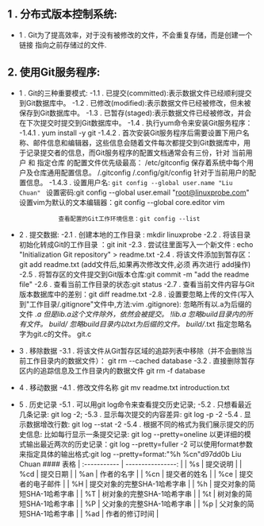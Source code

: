 ## 1 . 分布式版本控制系统:
- 1 . Git为了提高效率，对于没有被修改的文件，不会重复存储，而是创建一个 链接 指向之前存储过的文件.
## 2. 使用Git服务程序:
- 1 . Git的三种重要模式:
    -1.1 . 已提交(committed):表示数据文件已经顺利提交到Git数据库中。
    -1.2 . 已修改(modified):表示数据文件已经被修改，但未被保存到Git数据库中。
    -1.3 . 已暂存(staged):表示数据文件已经被修改，并会在下次提交时提交到Git数据库中。
    -1.4 . 执行yum命令来安装Git服务程序：
        -1.4.1 . yum install -y git
        -1.4.2 . 首次安装Git服务程序后需要设置下用户名称、邮件信息和编辑器，这些信息会随着文件每次都提交到Git数据库中，用于记录提交者的信息，而Git服务程序的配置文档通常会有三份，针对 当前用户 和 指定仓库 的配置文件优先级最高：
                /etc/gitconfig	保存着系统中每个用户及仓库通用配置信息。
                /.gitconfig
                /.config/git/config	针对于当前用户的配置信息。
        -1.4.3 . 设置用户名:
                           ``````
                            git config --global user.name "Liu Chuan" 
                           ``````
                 设置密码:git config --global user.email "root@linuxprobe.com"
                 设置vim为默认的文本编辑器：git config --global core.editor vim

                 查看配置的Git工作环境信息：git config --list

- 2 .  提交数据:
    -2.1 . 创建本地的工作目录 : mkdir linuxprobe
    -2.2 . 将该目录初始化转成Git的工作目录 ：git init
    -2.3 . 尝试往里面写入一个新文件 : echo "Initialization Git repository" > readme.txt
    -2.4 . 将该文件添加到暂存区：git add readme.txt (add文件后,如果再次修改文件,必须 再次进行 add操作)
    -2.5 . 将暂存区的文件提交到Git版本仓库:git commit -m "add the readme file"
    -2.6 . 查看当前工作目录的状态:git status
    -2.7 . 查看当前文件内容与Git版本数据库中的差别：git diff readme.txt
    -2.8 . 设置要忽略上传的文件(写入到"工作目录/.gitignore"文件中,方法:vim .gitignore):
        忽略所有以.a为后缀的文件
            *.a
        但是lib.a这个文件除外，依然会被提交。
            !lib.a
        忽略build目录内的所有文件。
            build/
        忽略build目录内以txt为后缀的文件。
            build/*.txt
        指定忽略名字为git.c的文件。
            git.c
- 3 . 移除数据
    -3.1 . 将该文件从Git暂存区域的追踪列表中移除（并不会删除当前工作目录内的数据文件）：
        git rm --cached database
    -3.2 . 直接删除暂存区内的追踪信息及工作目录内的数据文件 
        git rm -f database
- 4 . 移动数据
    -4.1 . 修改文件名称 
        git mv readme.txt introduction.txt
- 5 . 历史记录
    -5.1 . 可以用git log命令来查看提交历史记录;
    -5.2 . 只想看最近几条记录: git log -2;
    -5.3 . 显示每次提交的内容差异: git log -p -2
    -5.4 . 显示数据增改行数: git log --stat -2 
    -5.4 . 根据不同的格式为我们展示提交的历史信息:
            比如每行显示一条提交记录: git log --pretty=oneline
            以更详细的模式输出最近两次的历史记录：git log --pretty=fuller -2
            可以使用format参数来指定具体的输出格式:git log --pretty=format:"%h %cn"d97dd0b Liu Chuan
            #### 表格
            |   :-----------      | ----------------:                  |
            |   %s                | 提交说明                            | 
            |   %cd               |  提交日期                           |
            |   %an               |  作者的名字                         |
            |   %cn               |  提交者的姓名                       |
            |   %ce	              |  提交者的电子邮件                   |
            |   %H                |  提交对象的完整SHA-1哈希字串         | 
            |   %h                |  提交对象的简短SHA-1哈希字串         |
            |   %T                |  树对象的完整SHA-1哈希字串           |
            |   %t                |  树对象的简短SHA-1哈希字串           |
            |   %P                |  父对象的完整SHA-1哈希字串           |
            |   %p                |  父对象的简短SHA-1哈希字串           |
            |   %ad               |  作者的修订时间                      |